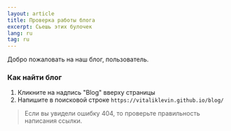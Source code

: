 ```yaml
---
layout: article
title: Проверка работы блога
excerpt: Сьешь этих булочек
lang: ru
tag: ru
---
```


Добро пожаловать на наш блог, пользователь.

<h3 class="articlePart">Как найти блог</h3>

1. Кликните на надпись "Blog" вверху страницы
2. Напишите в поисковой строке ```https://vitaliklevin.github.io/blog/```

> Если вы увидели ошибку 404, то проверьте правильность написания ссылки.
